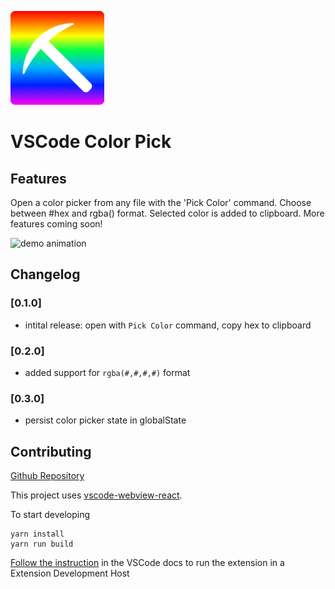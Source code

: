 ![demo animation](./pick-small.png)
# VSCode Color Pick

## Features

Open a color picker from any file with the 'Pick Color' command. Choose between #hex and rgba() format. Selected color is added to clipboard. More features coming soon!

![demo animation](./demo.gif)

## Changelog

### [0.1.0]
- intital release: open with `Pick Color` command, copy hex to clipboard
  
### [0.2.0]
- added support for `rgba(#,#,#,#)` format

### [0.3.0]
- persist color picker state in globalState

## Contributing

[Github Repository](https://github.com/adamwatters/vscode-color-pick)

This project uses [vscode-webview-react](https://github.com/rebornix/vscode-webview-react).

To start developing

```
yarn install
yarn run build
```

[Follow the instruction](https://github.com/rebornix/vscode-webview-react) in the VSCode docs to run the extension in a Extension Development Host
